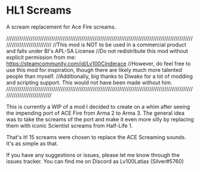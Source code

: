 # HL1 Screams
A scream replacement for Ace Fire screams.

///////////////////////////////////////////////////////////////////////////////////////////////////////////////////////////
//This mod is NOT to be used in a commercial product and falls under BI's APL-SA License
//Do not redistribute this mod without explicit permission from me: https://steamcommunity.com/id/Lv100Cinderace
//However, do feel free to use this mod for inspiration, though there are likely much more talented people than myself.
//Additionally, big thanks to Diwako for a lot of modding and scripting support. This would not have been made without him.
///////////////////////////////////////////////////////////////////////////////////////////////////////////////////////////

This is currently a WIP of a mod I decided to create on a whim after seeing the impending port of ACE Fire from Arma 2 to Arma 3. The general idea was to take the screams of the port and make it even more silly by replacing them with iconic Scientist screams from Half-Life 1.

That's it! 15 screams were chosen to replace the ACE Screaming sounds. It's as simple as that.

If you have any suggestions or issues, please let me know through the issues tracker. You can find me on Discord as Lv100Latias (Silver#5760)
